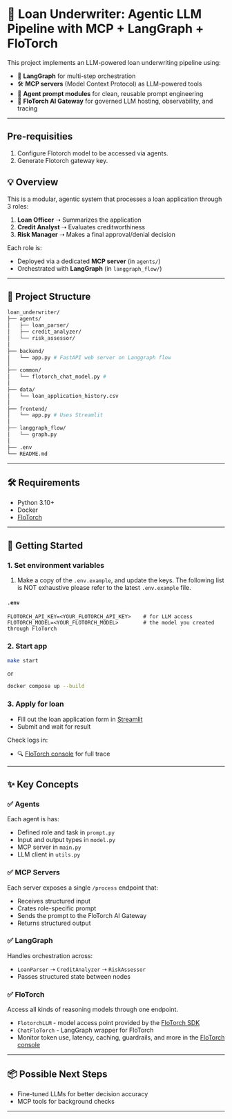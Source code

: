 # 🏦 Loan Underwriter: Agentic LLM Pipeline with MCP + LangGraph + FloTorch

This project implements an LLM-powered loan underwriting pipeline using:

- 🤖 **LangGraph** for multi-step orchestration
- 🛠 **MCP servers** (Model Context Protocol) as LLM-powered tools
- 🧠 **Agent prompt modules** for clean, reusable prompt engineering
- 📡 **FloTorch AI Gateway** for governed LLM hosting, observability, and tracing

---

## Pre-requisities

1. Configure Flotorch model to be accessed via agents.
2. Generate Flotorch gateway key. 

## 💡 Overview

This is a modular, agentic system that processes a loan application through 3 roles:

1. **Loan Officer** ➝ Summarizes the application
2. **Credit Analyst** ➝ Evaluates creditworthiness
3. **Risk Manager** ➝ Makes a final approval/denial decision

Each role is:

- Deployed via a dedicated **MCP server** (in `agents/`)
- Orchestrated with **LangGraph** (in `langgraph_flow/`)

---

## 🧱 Project Structure

```bash
loan_underwriter/
├── agents/
│   ├── loan_parser/
│   ├── credit_analyzer/
│   └── risk_assessor/
│
├── backend/
│   └── app.py # FastAPI web server on Langgraph flow 
│
├── common/
│   └── flotorch_chat_model.py # 
│
├── data/
│   └── loan_application_history.csv
│
├── frontend/
│   └── app.py # Uses Streamlit
│
├── langgraph_flow/
│   └── graph.py
│
├── .env
└── README.md
```

---

## 🛠️ Requirements

- Python 3.10+
- Docker
- [FloTorch](https://flotorch.ai)

---

## 🚀 Getting Started

### 1. Set environment variables

1. Make a copy of the `.env.example`, and update the keys. The following list is NOT exhaustive please refer to the latest `.env.example` file.

#### `.env`

```env
FLOTORCH_API_KEY=<YOUR_FLOTORCH_API_KEY>    # for LLM access
FLOTORCH_MODEL=<YOUR_FLOTORCH_MODEL>        # the model you created through FloTorch
```

### 2. Start app

```bash
make start
```

or

```bash
docker compose up --build
```

### 3. Apply for loan

- Fill out the loan application form in [Streamlit](http://localhost:8501)
- Submit and wait for result

Check logs in:

- 🔍 [FloTorch console](console.flotorch.cloud) for full trace

---

## ✨ Key Concepts

### ✅ Agents

Each agent is has:

- Defined role and task in `prompt.py`
- Input and output types in `model.py`
- MCP server in `main.py`
- LLM client in `utils.py`

### ✅ MCP Servers

Each server exposes a single `/process` endpoint that:

- Receives structured input
- Crates role-specific prompt
- Sends the prompt to the FloTorch AI Gateway
- Returns structured output

### ✅ LangGraph

Handles orchestration across:

- `LoanParser` ➝ `CreditAnalyzer` ➝ `RiskAssessor`
- Passes structured state between nodes

### ✅ FloTorch

Access all kinds of reasoning models through one endpoint.

- `FlotorchLLM` - model access point provided by the [FloTorch SDK](https://github.com/FloTorch/Resources/tree/main/examples/flotorch-sdk%20notebooks)
- `ChatFloTorch` - LangGraph wrapper for FloTorch
- Monitor token use, latency, caching, guardrails, and more in the [FloTorch console](console.flotorch.cloud)

---

## 📦 Possible Next Steps

- Fine-tuned LLMs for better decision accuracy
- MCP tools for background checks

---
